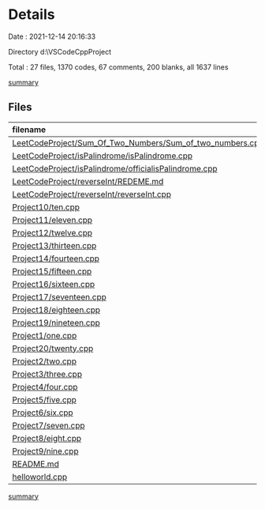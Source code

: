# Details

Date : 2021-12-14 20:16:33

Directory d:\VSCodeCppProject

Total : 27 files,  1370 codes, 67 comments, 200 blanks, all 1637 lines

[summary](results.md)

## Files
| filename | language | code | comment | blank | total |
| :--- | :--- | ---: | ---: | ---: | ---: |
| [LeetCodeProject/Sum_Of_Two_Numbers/Sum_of_two_numbers.cpp](/LeetCodeProject/Sum_Of_Two_Numbers/Sum_of_two_numbers.cpp) | C++ | 38 | 0 | 2 | 40 |
| [LeetCodeProject/isPalindrome/isPalindrome.cpp](/LeetCodeProject/isPalindrome/isPalindrome.cpp) | C++ | 48 | 0 | 4 | 52 |
| [LeetCodeProject/isPalindrome/officialisPalindrome.cpp](/LeetCodeProject/isPalindrome/officialisPalindrome.cpp) | C++ | 32 | 10 | 4 | 46 |
| [LeetCodeProject/reverseInt/REDEME.md](/LeetCodeProject/reverseInt/REDEME.md) | Markdown | 48 | 0 | 29 | 77 |
| [LeetCodeProject/reverseInt/reverseInt.cpp](/LeetCodeProject/reverseInt/reverseInt.cpp) | C++ | 29 | 0 | 4 | 33 |
| [Project10/ten.cpp](/Project10/ten.cpp) | C++ | 65 | 2 | 12 | 79 |
| [Project11/eleven.cpp](/Project11/eleven.cpp) | C++ | 69 | 3 | 9 | 81 |
| [Project12/twelve.cpp](/Project12/twelve.cpp) | C++ | 34 | 2 | 8 | 44 |
| [Project13/thirteen.cpp](/Project13/thirteen.cpp) | C++ | 52 | 5 | 5 | 62 |
| [Project14/fourteen.cpp](/Project14/fourteen.cpp) | C++ | 46 | 3 | 8 | 57 |
| [Project15/fifteen.cpp](/Project15/fifteen.cpp) | C++ | 79 | 3 | 11 | 93 |
| [Project16/sixteen.cpp](/Project16/sixteen.cpp) | C++ | 25 | 4 | 4 | 33 |
| [Project17/seventeen.cpp](/Project17/seventeen.cpp) | C++ | 107 | 2 | 22 | 131 |
| [Project18/eighteen.cpp](/Project18/eighteen.cpp) | C++ | 37 | 2 | 7 | 46 |
| [Project19/nineteen.cpp](/Project19/nineteen.cpp) | C++ | 85 | 11 | 1 | 97 |
| [Project1/one.cpp](/Project1/one.cpp) | C++ | 34 | 0 | 6 | 40 |
| [Project20/twenty.cpp](/Project20/twenty.cpp) | C++ | 54 | 3 | 10 | 67 |
| [Project2/two.cpp](/Project2/two.cpp) | C++ | 42 | 0 | 10 | 52 |
| [Project3/three.cpp](/Project3/three.cpp) | C++ | 33 | 2 | 6 | 41 |
| [Project4/four.cpp](/Project4/four.cpp) | C++ | 58 | 2 | 11 | 71 |
| [Project5/five.cpp](/Project5/five.cpp) | C++ | 22 | 0 | 5 | 27 |
| [Project6/six.cpp](/Project6/six.cpp) | C++ | 47 | 9 | 7 | 63 |
| [Project7/seven.cpp](/Project7/seven.cpp) | C++ | 17 | 1 | 1 | 19 |
| [Project8/eight.cpp](/Project8/eight.cpp) | C++ | 54 | 3 | 8 | 65 |
| [Project9/nine.cpp](/Project9/nine.cpp) | C++ | 18 | 0 | 1 | 19 |
| [README.md](/README.md) | Markdown | 173 | 0 | 2 | 175 |
| [helloworld.cpp](/helloworld.cpp) | C++ | 24 | 0 | 3 | 27 |

[summary](results.md)